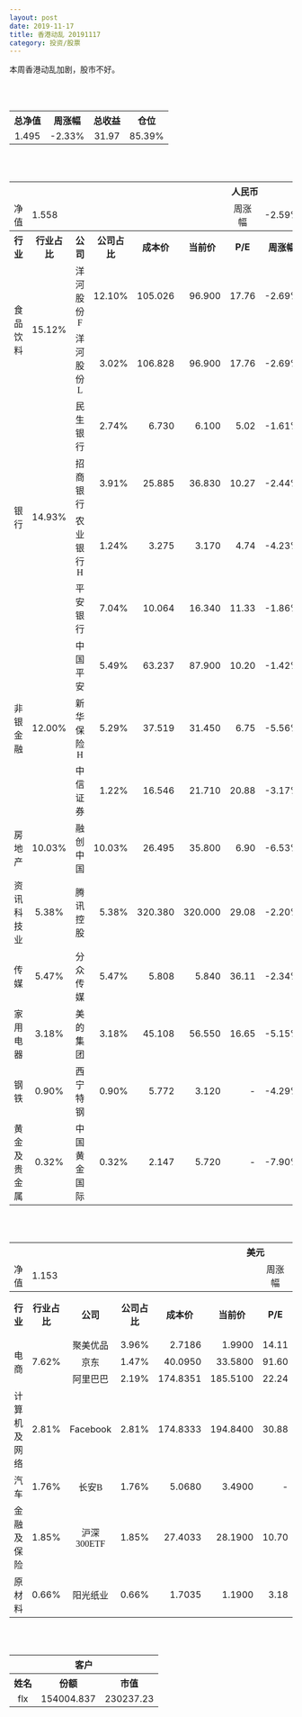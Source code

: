 ```yaml
---
layout: post
date: 2019-11-17
title: 香港动乱 20191117
category: 投资/股票
---
```


本周香港动乱加剧，股市不好。

<br/>
<br/>

<table cellspacing="0" border="0">
	<tr>
		<th height="21" align="center"><font face="Noto Sans CJK SC Regular">总净值</font></th>
		<th align="center"><font face="Noto Sans CJK SC Regular">周涨幅</font></th>
		<th align="center"><font face="Noto Sans CJK SC Regular">总收益</font></th>
		<th align="center"><font face="Noto Sans CJK SC Regular">仓位</font></th>
	</tr>
	<tr>
		<td height="17" align="center" sdval="1.495" sdnum="1033;0;0.000">1.495</td>
		<td align="center" sdval="-0.0233" sdnum="1033;0;0.00%">-2.33%</td>
		<td align="center" sdval="31.97" sdnum="1033;0;0.00">31.97</td>
		<td align="center" sdval="0.8539" sdnum="1033;0;0.00%">85.39%</td>
	</tr>
</table>
<br />
<br />
<table>
	<tr>
		<th colspan="12"  height="21" align="center" valign="middle"><font face="Noto Sans CJK SC Regular">人民币</font></th>
		</tr>
	<tr>
		<td height="17" align="center"><font face="Noto Sans CJK SC Regular">净值</font></td>
		<td colspan="5"  align="left" valign="middle" sdval="1.558" sdnum="1033;">1.558</td>
		<td align="center"><font face="Noto Sans CJK SC Regular">周涨幅</font></td>
		<td colspan="5"  align="left" valign="middle" sdval="-0.0259" sdnum="1033;0;0.00%">-2.59%</td>
		</tr>
	<tr>
		<th height="21" align="center" valign="middle"><font face="Noto Sans CJK SC Regular">行业</font></th>
		<th align="center" valign="middle"><font face="Noto Sans CJK SC Regular">行业占比</font></th>
		<th align="center"><font face="Noto Sans CJK SC Regular">公司</font></th>
		<th align="center"><font face="Noto Sans CJK SC Regular">公司占比</font></th>
		<th align="center"><font face="Noto Sans CJK SC Regular">成本价</font></th>
		<th align="center"><font face="Noto Sans CJK SC Regular">当前价</font></th>
		<th align="center">P/E</th>
		<th align="center"><font face="Noto Sans CJK SC Regular">周涨幅</font></th>
		<th align="center"><font face="Noto Sans CJK SC Regular">总涨幅</font></th>
		<th align="left"><font face="Noto Sans CJK SC Regular">下一阶梯</font></th>
		<th align="left"><font face="Noto Sans CJK SC Regular">浮动止损价</font></th>
		<th align="center"><font face="Noto Sans CJK SC Regular">止损价</font></th>
	</tr>
	<tr>
		<td rowspan="2"  height="42" align="center" valign="middle"><font face="Noto Sans CJK SC Regular">食品饮料</font></td>
		<td rowspan="2"  align="center" valign="middle" sdval="0.1512" sdnum="1033;0;0.00%">15.12%</td>
		<td align="center"><font face="Noto Sans CJK SC Regular">洋河股份F</font></td>
		<td align="right" sdval="0.121" sdnum="1033;0;0.00%">12.10%</td>
		<td align="right" sdval="105.026" sdnum="1033;0;0.000">105.026</td>
		<td align="right" sdval="96.9" sdnum="1033;0;0.000">96.900</td>
		<td align="right" sdval="17.76" sdnum="1033;0;0.00">17.76</td>
		<td align="right" sdval="-0.0269" sdnum="1033;0;0.00%">-2.69%</td>
		<td align="right" bgcolor="#CCFFCC" sdval="-0.0787713175785043" sdnum="1033;0;0.00%"><font color="#006600">-7.88%</font></td>
		<td align="right" sdval="131.2825" sdnum="1033;0;0.000">131.283</td>
		<td align="right" sdval="0" sdnum="1033;0;0.000">0.000</td>
		<td align="right" sdval="0" sdnum="1033;0;0.000">0.000</td>
	</tr>
	<tr>
		<td align="center"><font face="Noto Sans CJK SC Regular">洋河股份L</font></td>
		<td align="right" sdval="0.0302" sdnum="1033;0;0.00%">3.02%</td>
		<td align="right" sdval="106.828" sdnum="1033;0;0.000">106.828</td>
		<td align="right" sdval="96.9" sdnum="1033;0;0.000">96.900</td>
		<td align="right" sdval="17.76" sdnum="1033;0;0.00">17.76</td>
		<td align="right" sdval="-0.0269" sdnum="1033;0;0.00%">-2.69%</td>
		<td align="right" bgcolor="#CCFFCC" sdval="-0.0943344366645449" sdnum="1033;0;0.00%"><font color="#006600">-9.43%</font></td>
		<td align="right" sdval="133.535" sdnum="1033;0;0.000">133.535</td>
		<td align="right" sdval="0" sdnum="1033;0;0.000">0.000</td>
		<td align="right" sdval="0" sdnum="1033;0;0.000">0.000</td>
	</tr>
	<tr>
		<td rowspan="4"  height="72" align="center" valign="middle"><font face="Noto Sans CJK SC Regular">银行</font></td>
		<td rowspan="4"  align="center" valign="middle" sdval="0.1493" sdnum="1033;0;0.00%">14.93%</td>
		<td align="center"><font face="Noto Sans CJK SC Regular">民生银行</font></td>
		<td align="right" sdval="0.0274" sdnum="1033;0;0.00%">2.74%</td>
		<td align="right" sdval="6.73" sdnum="1033;0;0.000">6.730</td>
		<td align="right" sdval="6.1" sdnum="1033;0;0.000">6.100</td>
		<td align="right" sdval="5.02" sdnum="1033;0;0.00">5.02</td>
		<td align="right" sdval="-0.0161" sdnum="1033;0;0.00%">-1.61%</td>
		<td align="right" bgcolor="#CCFFCC" sdval="-0.0950106983655277" sdnum="1033;0;0.00%"><font color="#006600">-9.50%</font></td>
		<td align="right" sdval="8.4125" sdnum="1033;0;0.000">8.413</td>
		<td align="right" sdval="0" sdnum="1033;0;0.000">0.000</td>
		<td align="right" sdval="0" sdnum="1033;0;0.000">0.000</td>
	</tr>
	<tr>
		<td align="center"><font face="Noto Sans CJK SC Regular">招商银行</font></td>
		<td align="right" sdval="0.0391" sdnum="1033;0;0.00%">3.91%</td>
		<td align="right" sdval="25.885" sdnum="1033;0;0.000">25.885</td>
		<td align="right" sdval="36.83" sdnum="1033;0;0.000">36.830</td>
		<td align="right" sdval="10.27" sdnum="1033;0;0.00">10.27</td>
		<td align="right" sdval="-0.0244" sdnum="1033;0;0.00%">-2.44%</td>
		<td align="right" bgcolor="#FFCCCC" sdval="0.421431755843152" sdnum="1033;0;0.00%"><font color="#CC0000">42.14%</font></td>
		<td align="right" bgcolor="#CCFFCC" sdval="40.4453125" sdnum="1033;0;0.000"><font color="#006600">40.445</font></td>
		<td align="right" bgcolor="#FFCCCC" sdval="29.76775" sdnum="1033;0;0.000"><font color="#CC0000">29.768</font></td>
		<td align="right" bgcolor="#FFCCCC" sdval="29.768" sdnum="1033;0;0.000"><font color="#CC0000">29.768</font></td>
	</tr>
	<tr>
		<td align="center"><font face="Noto Sans CJK SC Regular">农业银行H</font></td>
		<td align="right" sdval="0.0124" sdnum="1033;0;0.00%">1.24%</td>
		<td align="right" sdval="3.275" sdnum="1033;0;0.000">3.275</td>
		<td align="right" sdval="3.17" sdnum="1033;0;0.000">3.170</td>
		<td align="right" sdval="4.74" sdnum="1033;0;0.00">4.74</td>
		<td align="right" sdval="-0.0423" sdnum="1033;0;0.00%">-4.23%</td>
		<td align="right" bgcolor="#CCFFCC" sdval="-0.0334610687022902" sdnum="1033;0;0.00%"><font color="#006600">-3.35%</font></td>
		<td align="right" sdval="4.09375" sdnum="1033;0;0.000">4.094</td>
		<td align="right" sdval="0" sdnum="1033;0;0.000">0.000</td>
		<td align="right" sdval="0" sdnum="1033;0;0.000">0.000</td>
	</tr>
	<tr>
		<td align="center"><font face="Noto Sans CJK SC Regular">平安银行</font></td>
		<td align="right" sdval="0.0704" sdnum="1033;0;0.00%">7.04%</td>
		<td align="right" sdval="10.064" sdnum="1033;0;0.000">10.064</td>
		<td align="right" sdval="16.34" sdnum="1033;0;0.000">16.340</td>
		<td align="right" sdval="11.33" sdnum="1033;0;0.00">11.33</td>
		<td align="right" sdval="-0.0186" sdnum="1033;0;0.00%">-1.86%</td>
		<td align="right" bgcolor="#FFCCCC" sdval="0.622208903020668" sdnum="1033;0;0.00%"><font color="#CC0000">62.22%</font></td>
		<td align="right" bgcolor="#CCFFCC" sdval="19.65625" sdnum="1033;0;0.000"><font color="#006600">19.656</font></td>
		<td align="right" bgcolor="#FFCCCC" sdval="14.467" sdnum="1033;0;0.000"><font color="#CC0000">14.467</font></td>
		<td align="right" bgcolor="#FFCCCC" sdval="14.467" sdnum="1033;0;0.000"><font color="#CC0000">14.467</font></td>
	</tr>
	<tr>
		<td rowspan="3"  height="52" align="center" valign="middle"><font face="Noto Sans CJK SC Regular">非银金融</font></td>
		<td rowspan="3"  align="center" valign="middle" sdval="0.12" sdnum="1033;0;0.00%">12.00%</td>
		<td align="center"><font face="Noto Sans CJK SC Regular">中国平安</font></td>
		<td align="right" sdval="0.0549" sdnum="1033;0;0.00%">5.49%</td>
		<td align="right" sdval="63.237" sdnum="1033;0;0.000">63.237</td>
		<td align="right" sdval="87.9" sdnum="1033;0;0.000">87.900</td>
		<td align="right" sdval="10.2" sdnum="1033;0;0.00">10.20</td>
		<td align="right" sdval="-0.0142" sdnum="1033;0;0.00%">-1.42%</td>
		<td align="right" bgcolor="#FFCCCC" sdval="0.388609013710328" sdnum="1033;0;0.00%"><font color="#CC0000">38.86%</font></td>
		<td align="right" bgcolor="#CCFFCC" sdval="98.8078125" sdnum="1033;0;0.000"><font color="#006600">98.808</font></td>
		<td align="right" bgcolor="#FFCCCC" sdval="72.72255" sdnum="1033;0;0.000"><font color="#CC0000">72.723</font></td>
		<td align="right" bgcolor="#FFCCCC" sdval="72.723" sdnum="1033;0;0.000"><font color="#CC0000">72.723</font></td>
	</tr>
	<tr>
		<td align="center"><font face="Noto Sans CJK SC Regular">新华保险H</font></td>
		<td align="right" sdval="0.0529" sdnum="1033;0;0.00%">5.29%</td>
		<td align="right" sdval="37.519" sdnum="1033;0;0.000">37.519</td>
		<td align="right" sdval="31.45" sdnum="1033;0;0.000">31.450</td>
		<td align="right" sdval="6.75" sdnum="1033;0;0.00">6.75</td>
		<td align="right" sdval="-0.0556" sdnum="1033;0;0.00%">-5.56%</td>
		<td align="right" bgcolor="#CCFFCC" sdval="-0.163158042591754" sdnum="1033;0;0.00%"><font color="#006600">-16.32%</font></td>
		<td align="right" sdval="46.89875" sdnum="1033;0;0.000">46.899</td>
		<td align="right" sdval="0" sdnum="1033;0;0.000">0.000</td>
		<td align="right" sdval="0" sdnum="1033;0;0.000">0.000</td>
	</tr>
	<tr>
		<td align="center"><font face="Noto Sans CJK SC Regular">中信证券</font></td>
		<td align="right" sdval="0.0122" sdnum="1033;0;0.00%">1.22%</td>
		<td align="right" sdval="16.546" sdnum="1033;0;0.000">16.546</td>
		<td align="right" sdval="21.71" sdnum="1033;0;0.000">21.710</td>
		<td align="right" sdval="20.88" sdnum="1033;0;0.00">20.88</td>
		<td align="right" sdval="-0.0317" sdnum="1033;0;0.00%">-3.17%</td>
		<td align="right" bgcolor="#FFCCCC" sdval="0.310699601112051" sdnum="1033;0;0.00%"><font color="#CC0000">31.07%</font></td>
		<td align="right" bgcolor="#CCFFCC" sdval="25.853125" sdnum="1033;0;0.000"><font color="#006600">25.853</font></td>
		<td align="right" bgcolor="#FFCCCC" sdval="19.0279" sdnum="1033;0;0.000"><font color="#CC0000">19.028</font></td>
		<td align="right" bgcolor="#FFCCCC" sdval="19.028" sdnum="1033;0;0.000"><font color="#CC0000">19.028</font></td>
	</tr>
	<tr>
		<td height="17" align="center" valign="middle"><font face="Noto Sans CJK SC Regular">房地产</font></td>
		<td align="center" valign="middle" sdval="0.1003" sdnum="1033;0;0.00%">10.03%</td>
		<td align="center"><font face="Noto Sans CJK SC Regular">融创中国</font></td>
		<td align="right" sdval="0.1003" sdnum="1033;0;0.00%">10.03%</td>
		<td align="right" sdval="26.495" sdnum="1033;0;0.000">26.495</td>
		<td align="right" sdval="35.8" sdnum="1033;0;0.000">35.800</td>
		<td align="right" sdval="6.9" sdnum="1033;0;0.00">6.90</td>
		<td align="right" sdval="-0.0653" sdnum="1033;0;0.00%">-6.53%</td>
		<td align="right" bgcolor="#FFCCCC" sdval="0.349798339309303" sdnum="1033;0;0.00%"><font color="#CC0000">34.98%</font></td>
		<td align="right" bgcolor="#CCFFCC" sdval="41.3984375" sdnum="1033;0;0.000"><font color="#006600">41.398</font></td>
		<td align="right" bgcolor="#FFCCCC" sdval="30.46925" sdnum="1033;0;0.000"><font color="#CC0000">30.469</font></td>
		<td align="right" bgcolor="#FFCCCC" sdval="30.469" sdnum="1033;0;0.000"><font color="#CC0000">30.469</font></td>
	</tr>
	<tr>
		<td height="17" align="center" valign="middle"><font face="Noto Sans CJK SC Regular">资讯科技业</font></td>
		<td align="center" valign="middle" sdval="0.0538" sdnum="1033;0;0.00%">5.38%</td>
		<td align="center"><font face="Noto Sans CJK SC Regular">腾讯控股</font></td>
		<td align="right" sdval="0.0538" sdnum="1033;0;0.00%">5.38%</td>
		<td align="right" sdval="320.38" sdnum="1033;0;0.000">320.380</td>
		<td align="right" sdval="320" sdnum="1033;0;0.000">320.000</td>
		<td align="right" sdval="29.08" sdnum="1033;0;0.00">29.08</td>
		<td align="right" sdval="-0.022" sdnum="1033;0;0.00%">-2.20%</td>
		<td align="right" bgcolor="#CCFFCC" sdval="-0.00258609151632438" sdnum="1033;0;0.00%"><font color="#006600">-0.26%</font></td>
		<td align="right" sdval="400.475" sdnum="1033;0;0.000">400.475</td>
		<td align="right" sdval="0" sdnum="1033;0;0.000">0.000</td>
		<td align="right" sdval="0" sdnum="1033;0;0.000">0.000</td>
	</tr>
	<tr>
		<td height="17" align="center" valign="middle"><font face="Noto Sans CJK SC Regular">传媒</font></td>
		<td align="center" valign="middle" sdval="0.0547" sdnum="1033;0;0.00%">5.47%</td>
		<td align="center"><font face="Noto Sans CJK SC Regular">分众传媒</font></td>
		<td align="right" sdval="0.0547" sdnum="1033;0;0.00%">5.47%</td>
		<td align="right" sdval="5.808" sdnum="1033;0;0.000">5.808</td>
		<td align="right" sdval="5.84" sdnum="1033;0;0.000">5.840</td>
		<td align="right" sdval="36.11" sdnum="1033;0;0.00">36.11</td>
		<td align="right" sdval="-0.0234" sdnum="1033;0;0.00%">-2.34%</td>
		<td align="right" bgcolor="#FFCCCC" sdval="0.00410964187327823" sdnum="1033;0;0.00%"><font color="#CC0000">0.41%</font></td>
		<td align="right" sdval="7.26" sdnum="1033;0;0.000">7.260</td>
		<td align="right" sdval="0" sdnum="1033;0;0.000">0.000</td>
		<td align="right" sdval="0" sdnum="1033;0;0.000">0.000</td>
	</tr>
	<tr>
		<td height="17" align="center" valign="middle"><font face="Noto Sans CJK SC Regular">家用电器</font></td>
		<td align="center" valign="middle" sdval="0.0318" sdnum="1033;0;0.00%">3.18%</td>
		<td align="center"><font face="Noto Sans CJK SC Regular">美的集团</font></td>
		<td align="right" sdval="0.0318" sdnum="1033;0;0.00%">3.18%</td>
		<td align="right" sdval="45.108" sdnum="1033;0;0.000">45.108</td>
		<td align="right" sdval="56.55" sdnum="1033;0;0.000">56.550</td>
		<td align="right" sdval="16.65" sdnum="1033;0;0.00">16.65</td>
		<td align="right" sdval="-0.0515" sdnum="1033;0;0.00%">-5.15%</td>
		<td align="right" bgcolor="#FFCCCC" sdval="0.2522578877361" sdnum="1033;0;0.00%"><font color="#CC0000">25.23%</font></td>
		<td align="right" bgcolor="#CCFFCC" sdval="70.48125" sdnum="1033;0;0.000"><font color="#006600">70.481</font></td>
		<td align="right" bgcolor="#FFCCCC" sdval="51.8742" sdnum="1033;0;0.000"><font color="#CC0000">51.874</font></td>
		<td align="right" bgcolor="#FFCCCC" sdval="51.874" sdnum="1033;0;0.000"><font color="#CC0000">51.874</font></td>
	</tr>
	<tr>
		<td height="17" align="center"><font face="Noto Sans CJK SC Regular">钢铁</font></td>
		<td align="center" valign="middle" sdval="0.009" sdnum="1033;0;0.00%">0.90%</td>
		<td align="center"><font face="Noto Sans CJK SC Regular">西宁特钢</font></td>
		<td align="right" sdval="0.009" sdnum="1033;0;0.00%">0.90%</td>
		<td align="right" sdval="5.772" sdnum="1033;0;0.000">5.772</td>
		<td align="right" sdval="3.12" sdnum="1033;0;0.000">3.120</td>
		<td align="right" sdnum="1033;0;0.00">-</td>
		<td align="right" sdval="-0.0429" sdnum="1033;0;0.00%">-4.29%</td>
		<td align="right" bgcolor="#CCFFCC" sdval="-0.46085945945946" sdnum="1033;0;0.00%"><font color="#006600">-46.09%</font></td>
		<td align="right" sdval="7.215" sdnum="1033;0;0.000">7.215</td>
		<td align="right" sdval="0" sdnum="1033;0;0.000">0.000</td>
		<td align="right" sdval="0" sdnum="1033;0;0.000">0.000</td>
	</tr>
	<tr>
		<td height="17" align="center"><font face="Noto Sans CJK SC Regular">黄金及贵金属</font></td>
		<td align="center" valign="middle" sdval="0.0032" sdnum="1033;0;0.00%">0.32%</td>
		<td align="center"><font face="Noto Sans CJK SC Regular">中国黄金国际</font></td>
		<td align="right" sdval="0.0032" sdnum="1033;0;0.00%">0.32%</td>
		<td align="right" sdval="2.147" sdnum="1033;0;0.000">2.147</td>
		<td align="right" sdval="5.72" sdnum="1033;0;0.000">5.720</td>
		<td align="right" sdnum="1033;0;0.00">-</td>
		<td align="right" sdval="-0.079" sdnum="1033;0;0.00%">-7.90%</td>
		<td align="right" bgcolor="#FFCCCC" sdval="1.66278258034467" sdnum="1033;0;0.00%"><font color="#CC0000">166.28%</font></td>
		<td align="right" bgcolor="#CCFFCC" sdval="6.5521240234375" sdnum="1033;0;0.000"><font color="#006600">6.552</font></td>
		<td align="right" bgcolor="#FFCCCC" sdval="4.82236328125" sdnum="1033;0;0.000"><font color="#CC0000">4.822</font></td>
		<td align="right" sdval="0" sdnum="1033;0;0.000">0.000</td>
	</tr>
</table>
<br />
<br />
<table>
	<tr>
		<th colspan="12"  height="21" align="center" valign="middle"><font face="Noto Sans CJK SC Regular">美元</font></th>
		</tr>
	<tr>
		<td height="17" align="center"><font face="Noto Sans CJK SC Regular">净值</font></td>
		<td colspan="5"  align="left" valign="middle" sdval="1.153" sdnum="1033;">1.153</td>
		<td align="center"><font face="Noto Sans CJK SC Regular">周涨幅</font></td>
		<td colspan="5"  align="left" valign="middle" sdval="-0.0086" sdnum="1033;0;0.00%">-0.86%</td>
		</tr>
	<tr>
		<th height="22" align="center" valign="middle"><font face="Noto Sans CJK SC Regular">行业</font></th>
		<th align="center" valign="middle"><font face="Noto Sans CJK SC Regular">行业占比</font></th>
		<th align="center"><font face="Noto Sans CJK SC Regular">公司</font></th>
		<th align="center"><font face="Noto Sans CJK SC Regular">公司占比</font></th>
		<th align="center"><font face="Noto Sans CJK SC Regular">成本价</font></th>
		<th align="center"><font face="Noto Sans CJK SC Regular">当前价</font></th>
		<th align="center">P/E</th>
		<th align="center"><font face="Noto Sans CJK SC Regular">周涨幅</font></th>
		<th align="center"><font face="Noto Sans CJK SC Regular">总涨幅</font></th>
		<th align="left"><font face="Noto Sans CJK SC Regular">下一阶梯</font></th>
		<th align="left"><font face="Noto Sans CJK SC Regular">浮动止损价</font></th>
		<th align="center"><font face="Noto Sans CJK SC Regular">止损价</font></th>
	</tr>
	<tr>
		<td rowspan="3"  height="51" align="center" valign="middle"><font face="Noto Sans CJK SC Regular">电商</font></td>
		<td rowspan="3"  align="center" valign="middle" sdval="0.0762" sdnum="1033;0;0.00%">7.62%</td>
		<td align="center" sdnum="1033;0;0.00%"><font face="Noto Sans CJK SC Regular">聚美优品</font></td>
		<td align="right" sdval="0.0396" sdnum="1033;0;0.00%">3.96%</td>
		<td align="right" sdval="2.7186" sdnum="1033;0;0.0000">2.7186</td>
		<td align="right" sdval="1.99" sdnum="1033;0;0.0000">1.9900</td>
		<td align="right" sdval="14.11" sdnum="1033;0;0.00">14.11</td>
		<td align="right" sdval="-0.034" sdnum="1033;0;0.00%">-3.40%</td>
		<td align="right" bgcolor="#CCFFCC" sdval="-0.269405591113073" sdnum="1033;0;0.00%"><font color="#006600">-26.94%</font></td>
		<td align="right" sdval="3.39825" sdnum="1033;0;0.000">3.398</td>
		<td align="right" sdval="0" sdnum="1033;0;0.000">0.000</td>
		<td align="right" sdval="0" sdnum="1033;0;0.000">0.000</td>
	</tr>
	<tr>
		<td align="center" sdnum="1033;0;0.00%"><font face="Noto Sans CJK SC Regular">京东</font></td>
		<td align="right" sdval="0.0147" sdnum="1033;0;0.00%">1.47%</td>
		<td align="right" sdval="40.095" sdnum="1033;0;0.0000">40.0950</td>
		<td align="right" sdval="33.58" sdnum="1033;0;0.0000">33.5800</td>
		<td align="right" sdval="91.6" sdnum="1033;0;0.00">91.60</td>
		<td align="right" sdval="0.0096" sdnum="1033;0;0.00%">0.96%</td>
		<td align="right" bgcolor="#CCFFCC" sdval="-0.163889088415014" sdnum="1033;0;0.00%"><font color="#006600">-16.39%</font></td>
		<td align="right" sdval="50.11875" sdnum="1033;0;0.000">50.119</td>
		<td align="right" sdval="0" sdnum="1033;0;0.000">0.000</td>
		<td align="right" sdval="0" sdnum="1033;0;0.000">0.000</td>
	</tr>
	<tr>
		<td align="center" sdnum="1033;0;0.00%"><font face="Noto Sans CJK SC Regular">阿里巴巴</font></td>
		<td align="right" sdval="0.0219" sdnum="1033;0;0.00%">2.19%</td>
		<td align="right" sdval="174.8351" sdnum="1033;0;0.0000">174.8351</td>
		<td align="right" sdval="185.51" sdnum="1033;0;0.0000">185.5100</td>
		<td align="right" sdval="22.24" sdnum="1033;0;0.00">22.24</td>
		<td align="right" sdval="-0.0089" sdnum="1033;0;0.00%">-0.89%</td>
		<td align="right" bgcolor="#FFCCCC" sdval="0.0596569616741716" sdnum="1033;0;0.00%"><font color="#CC0000">5.97%</font></td>
		<td align="right" sdval="218.543875" sdnum="1033;0;0.000">218.544</td>
		<td align="right" sdval="0" sdnum="1033;0;0.000">0.000</td>
		<td align="right" sdval="0" sdnum="1033;0;0.000">0.000</td>
	</tr>
	<tr>
		<td height="17" align="center"><font face="Noto Sans CJK SC Regular">计算机及网络</font></td>
		<td align="center" sdval="0.0281" sdnum="1033;0;0.00%">2.81%</td>
		<td align="center" sdnum="1033;0;0.00%">Facebook</td>
		<td align="right" sdval="0.0281" sdnum="1033;0;0.00%">2.81%</td>
		<td align="right" sdval="174.8333" sdnum="1033;0;0.0000">174.8333</td>
		<td align="right" sdval="194.84" sdnum="1033;0;0.0000">194.8400</td>
		<td align="right" sdval="30.88" sdnum="1033;0;0.00">30.88</td>
		<td align="right" sdval="0.0223" sdnum="1033;0;0.00%">2.23%</td>
		<td align="right" bgcolor="#FFCCCC" sdval="0.113033005611631" sdnum="1033;0;0.00%"><font color="#CC0000">11.30%</font></td>
		<td align="right" sdval="218.541625" sdnum="1033;0;0.000">218.542</td>
		<td align="right" sdval="0" sdnum="1033;0;0.000">0.000</td>
		<td align="right" sdval="0" sdnum="1033;0;0.000">0.000</td>
	</tr>
	<tr>
		<td height="22" align="center" valign="middle"><font face="Noto Sans CJK SC Regular">汽车</font></td>
		<td align="center" sdval="0.0176" sdnum="1033;0;0.00%">1.76%</td>
		<td align="center" sdnum="1033;0;0.00%"><font face="Noto Sans CJK SC Regular">长安B</font></td>
		<td align="right" sdval="0.0176" sdnum="1033;0;0.00%">1.76%</td>
		<td align="right" sdval="5.068" sdnum="1033;0;0.0000">5.0680</td>
		<td align="right" sdval="3.49" sdnum="1033;0;0.0000">3.4900</td>
		<td align="right" sdnum="1033;0;0.00">-</td>
		<td align="right" sdval="-0.0141" sdnum="1033;0;0.00%">-1.41%</td>
		<td align="right" bgcolor="#CCFFCC" sdval="-0.31276543014996" sdnum="1033;0;0.00%"><font color="#006600">-31.28%</font></td>
		<td align="right" sdval="6.335" sdnum="1033;0;0.000">6.335</td>
		<td align="right" sdval="0" sdnum="1033;0;0.000">0.000</td>
		<td align="right" sdval="0" sdnum="1033;0;0.000">0.000</td>
	</tr>
	<tr>
		<td height="21" align="center"><font face="Noto Sans CJK SC Regular"> 金融及保险</font></td>
		<td align="center" sdval="0.0185" sdnum="1033;0;0.00%">1.85%</td>
		<td align="center" sdnum="1033;0;0.00%"><font face="Noto Sans CJK SC Regular">沪深300ETF</font></td>
		<td align="right" sdval="0.0185" sdnum="1033;0;0.00%">1.85%</td>
		<td align="right" sdval="27.4033" sdnum="1033;0;0.0000">27.4033</td>
		<td align="right" sdval="28.19" sdnum="1033;0;0.0000">28.1900</td>
		<td align="right" sdval="10.7" sdnum="1033;0;0.00">10.70</td>
		<td align="right" sdval="-0.0279" sdnum="1033;0;0.00%">-2.79%</td>
		<td align="right" bgcolor="#FFCCCC" sdval="0.0273082212726203" sdnum="1033;0;0.00%"><font color="#CC0000">2.73%</font></td>
		<td align="right" sdval="34.254125" sdnum="1033;0;0.000">34.254</td>
		<td align="right" sdval="0" sdnum="1033;0;0.000">0.000</td>
		<td align="right" sdval="0" sdnum="1033;0;0.000">0.000</td>
	</tr>
	<tr>
		<td height="17" align="center"><font face="Noto Sans CJK SC Regular">原材料</font></td>
		<td align="center" sdval="0.0066" sdnum="1033;0;0.00%">0.66%</td>
		<td align="center" sdnum="1033;0;0.00%"><font face="Noto Sans CJK SC Regular">阳光纸业</font></td>
		<td align="right" sdval="0.0066" sdnum="1033;0;0.00%">0.66%</td>
		<td align="right" sdval="1.7035" sdnum="1033;0;0.0000">1.7035</td>
		<td align="right" sdval="1.19" sdnum="1033;0;0.0000">1.1900</td>
		<td align="right" sdval="3.18" sdnum="1033;0;0.00">3.18</td>
		<td align="right" sdval="0.0171" sdnum="1033;0;0.00%">1.71%</td>
		<td align="right" bgcolor="#CCFFCC" sdval="-0.302838215438803" sdnum="1033;0;0.00%"><font color="#006600">-30.28%</font></td>
		<td align="right" sdval="2.129375" sdnum="1033;0;0.000">2.129</td>
		<td align="right" sdval="0" sdnum="1033;0;0.000">0.000</td>
		<td align="right" sdval="0" sdnum="1033;0;0.000">0.000</td>
	</tr>
</table>
<br />
<br />
<table>
	<tr>
		<th colspan="12"  height="21" align="center" valign="middle"><font face="Noto Sans CJK SC Regular">客户</font></th>
		</tr>
	<tr>
		<th height="22" align="center"><font face="Noto Sans CJK SC Regular">姓名</font></th>
		<th align="center"><font face="Noto Sans CJK SC Regular">份额</font></th>
		<th align="center"><font face="Noto Sans CJK SC Regular">市值</font></th>
	</tr>
	<tr>
		<td height="17" align="center">flx</td>
		<td align="center" sdval="154004.837" sdnum="1033;">154004.837</td>
		<td align="center" sdval="230237.231315" sdnum="1033;0;0.00">230237.23</td>
	</tr>
</table>
